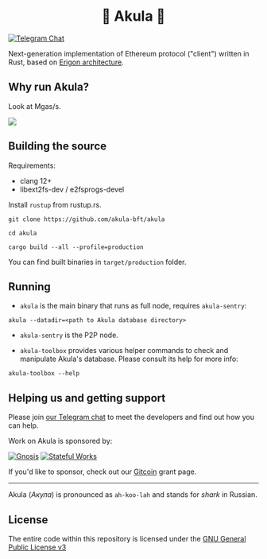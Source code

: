 # <h1 align="center"> 🦈 Akula 🦈 </h1>
[![Telegram Chat](https://img.shields.io/endpoint?color=neon&style=flat-square&url=https%3A%2F%2Ftg.sumanjay.workers.dev%2Fakula_bft)](https://t.me/akula_bft)

Next-generation implementation of Ethereum protocol ("client") written in Rust, based on [Erigon architecture](https://github.com/ledgerwatch/interfaces).

## Why run Akula?

Look at Mgas/s.

![](./src/res/readme-screenshot.png)


## Building the source

Requirements:
- clang 12+
- libext2fs-dev / e2fsprogs-devel

Install `rustup` from rustup.rs.

```ignore
git clone https://github.com/akula-bft/akula

cd akula

cargo build --all --profile=production
```

You can find built binaries in `target/production` folder.

## Running

* `akula` is the main binary that runs as full node, requires `akula-sentry`:

```ignore
akula --datadir=<path to Akula database directory>
```

* `akula-sentry` is the P2P node.

* `akula-toolbox` provides various helper commands to check and manipulate Akula's database. Please consult its help for more info:
```ignore
akula-toolbox --help
```

## Helping us and getting support

Please join [our Telegram chat](https://t.me/akula_bft) to meet the developers and find out how you can help.

Work on Akula is sponsored by:

[<img src="https://avatars.githubusercontent.com/u/24954468?s=75" alt="Gnosis">](https://gnosis.io/) [<img src="https://avatars.githubusercontent.com/u/80278162?s=75" alt="Stateful Works">](https://stateful.mirror.xyz/a151ee1decb2028a8bb48277f6928c6f38319c32601dc1da1ee82acfcad2e525)

If you'd like to sponsor, check out our [Gitcoin](https://gitcoin.co/grants/5933/akula) grant page.

---
Akula (_Акула_) is pronounced as `ah-koo-lah` and stands for _shark_ in Russian.

## License
The entire code within this repository is licensed under the [GNU General Public License v3](LICENSE)
